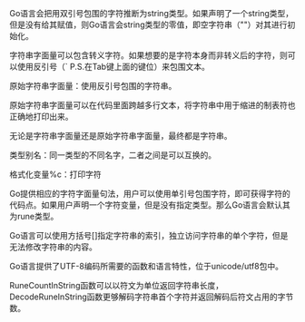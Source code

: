 Go语言会把用双引号包围的字符推断为string类型。如果声明了一个string类型，但是没有给其赋值，则Go语言会string类型的零值，即空字符串（""）对其进行初始化。

字符串字面量可以包含转义字符。如果想要的是字符本身而非转义后的字符，则可以使用反引号（` P.S.在Tab键上面的键位）来包围文本。

原始字符串字面量：使用反引号包围的字符串。

原始字符串字面量可以在代码里面跨越多行文本，将字符串中用于缩进的制表符也正确地打印出来。

无论是字符串字面量还是原始字符串字面量，最终都是字符串。

类型别名：同一类型的不同名字，二者之间是可以互换的。

格式化变量%c：打印字符

Go提供相应的字符字面量句法，用户可以使用单引号包围字符，即可获得字符的代码点。如果用户声明一个字符变量，但是没有指定类型。那么Go语言会默认其为rune类型。

Go语言可以使用方括号[]指定字符串的索引，独立访问字符串的单个字符，但是无法修改字符串的内容。

Go语言提供了UTF-8编码所需要的函数和语言特性，位于unicode/utf8包中。

RuneCountInString函数可以以符文为单位返回字符串长度，DecodeRuneInString函数更够解码字符串首个字符并返回解码后符文占用的字节数。
